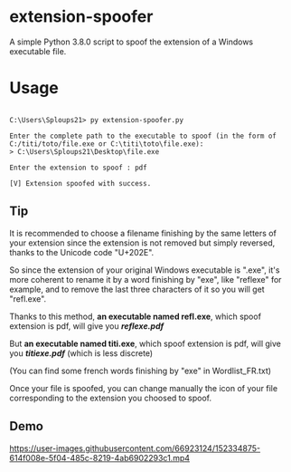 # extension-spoofer

A simple Python 3.8.0 script to spoof the extension of a Windows executable file.

# Usage

```

C:\Users\Sploups21> py extension-spoofer.py

Enter the complete path to the executable to spoof (in the form of C:/titi/toto/file.exe or C:\titi\toto\file.exe):
> C:\Users\Sploups21\Desktop\file.exe

Enter the extension to spoof : pdf

[V] Extension spoofed with success.

```
  
## Tip

It is recommended to choose a filename finishing by the same letters of your extension since the extension is not removed but simply reversed, thanks to the Unicode code "U+202E".

So since the extension of your original Windows executable is ".exe", it's more coherent to rename it by a word finishing by "exe", like "reflexe" for example, and to remove the last three characters of it so you will get "refl.exe".

Thanks to this method, <strong>an executable named refl.exe</strong>, which spoof extension is pdf, will give you <strong><em>reflexe.pdf</em></strong> 

But <strong>an executable named titi.exe</strong>, which spoof extension is pdf, will give you <strong><em>titiexe.pdf</em></strong> (which is less discrete) 

(You can find some french words finishing by "exe" in Wordlist_FR.txt)

Once your file is spoofed, you can change manually the icon of your file corresponding to the extension you choosed to spoof. 

## Demo

https://user-images.githubusercontent.com/66923124/152334875-614f008e-5f04-485c-8219-4ab6902293c1.mp4



